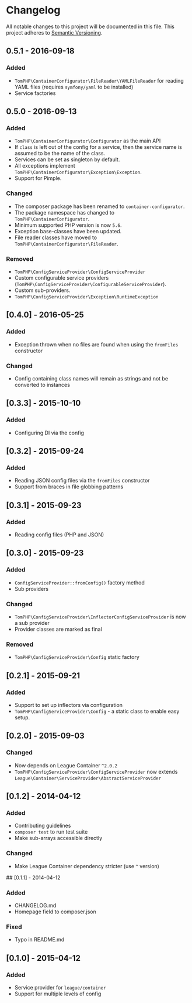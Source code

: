# Changelog
All notable changes to this project will be documented in this file.
This project adheres to [Semantic Versioning](http://semver.org/).

## 0.5.1 - 2016-09-18
### Added
  * `TomPHP\ContainerConfigurator\FileReader\YAMLFileReader` for reading
     YAML files (requires `symfony/yaml` to be installed)
  * Service factories

## 0.5.0 - 2016-09-13
### Added
  * `TomPHP\ContainerConfigurator\Configurator` as the main API
  * If `class` is left out of the config for a service, then the service name
    is assumed to be the name of the class.
  * Services can be set as singleton by default.
  * All exceptions implement `TomPHP\ContainerConfigurator\Exception\Exception`.
  * Support for Pimple.

### Changed
  * The composer package has been renamed to `container-configurator`.
  * The package namespace has changed to `TomPHP\ContainerConfigurator`.
  * Minimum supported PHP version is now `5.6`.
  * Exception base-classes have been updated.
  * File reader classes have moved to `TomPHP\ContainerConfigurator\FileReader`.

### Removed
  * `TomPHP\ConfigServiceProvider\ConfigServiceProvider`
  * Custom configurable service providers (`TomPHP\ConfigServiceProvider\ConfigurableServiceProvider`).
  * Custom sub-providers.
  * `TomPHP\ConfigServiceProvider\Exception\RuntimeException`

## [0.4.0] - 2016-05-25
### Added
 * Exception thrown when no files are found when using the `fromFiles`
   constructor

### Changed
 * Config containing class names will remain as strings and not be converted to
   instances

## [0.3.3] - 2015-10-10
### Added
 * Configuring DI via the config

## [0.3.2] - 2015-09-24
### Added
 * Reading JSON config files via the `fromFiles` constructor
 * Support from braces in file globbing patterns

## [0.3.1] - 2015-09-23
### Added
 * Reading config files (PHP and JSON)

## [0.3.0] - 2015-09-23
### Added
 * `ConfigServiceProvider::fromConfig()` factory method
 * Sub providers

### Changed
 * `TomPHP\ConfigServiceProvider\InflectorConfigServiceProvider` is
   now a sub provider
 * Provider classes are marked as final

### Removed
 * `TomPHP\ConfigServiceProvider\Config` static factory

## [0.2.1] - 2015-09-21
### Added
 * Support to set up inflectors via configuration
 * `TomPHP\ConfigServiceProvider\Config` - a static class to enable easy setup.

## [0.2.0] - 2015-09-03
### Changed
 * Now depends on League Container `^2.0.2`
 * `TomPHP\ConfigServiceProvider\ConfigServiceProvider` now extends
   `League\Container\ServiceProvider\AbstractServiceProvider`

## [0.1.2] - 2014-04-12
### Added
 * Contributing guidelines
 * `composer test` to run test suite
 * Make sub-arrays accessible directly

### Changed
 * Make League Container dependency stricter (use `^` version)

## [0.1.1] - 2014-04-12
### Added
 * CHANGELOG.md
 * Homepage field to composer.json

### Fixed
 * Typo in README.md

## [0.1.0] - 2015-04-12
### Added
  * Service provider for `league/container`
  * Support for multiple levels of config
